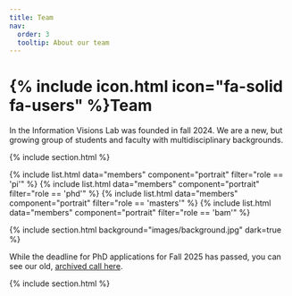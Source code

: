 ```yaml
---
title: Team
nav:
  order: 3
  tooltip: About our team
---
```


# {% include icon.html icon="fa-solid fa-users" %}Team

In the Information Visions Lab was founded in fall 2024. We are a new, but growing group of students and faculty with multidisciplinary backgrounds.  

{% include section.html %}

{% include list.html data="members" component="portrait" filter="role == 'pi'" %}
{% include list.html data="members" component="portrait" filter="role == 'phd'" %}
{% include list.html data="members" component="portrait" filter="role == 'masters'" %}
{% include list.html data="members" component="portrait" filter="role == 'bam'" %}

{% include section.html background="images/background.jpg" dark=true %}

While the deadline for PhD applications for Fall 2025 has passed, you can see our old, [archived call here](https://evanpeck.github.io/group/new-phd). 

{% include section.html %}

<!-- {% capture content %}

{% include figure.html image="images/photo.jpg" %}
{% include figure.html image="images/photo.jpg" %}
{% include figure.html image="images/photo.jpg" %}

{% endcapture %}

{% include grid.html style="square" content=content %} -->
